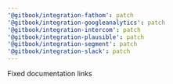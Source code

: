 ```yaml
---
'@gitbook/integration-fathom': patch
'@gitbook/integration-googleanalytics': patch
'@gitbook/integration-intercom': patch
'@gitbook/integration-plausible': patch
'@gitbook/integration-segment': patch
'@gitbook/integration-slack': patch
---
```


Fixed documentation links
